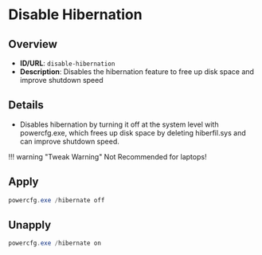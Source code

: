 # Disable Hibernation

## Overview
- **ID/URL**: `disable-hibernation`
- **Description**: Disables the hibernation feature to free up disk space and improve shutdown speed





## Details

- Disables hibernation by turning it off at the system level with powercfg.exe, which frees up disk space by deleting hiberfil.sys and can improve shutdown speed.


!!! warning "Tweak Warning"
    Not Recommended for laptops!


## Apply

```powershell
powercfg.exe /hibernate off
```

## Unapply

```powershell
powercfg.exe /hibernate on
```

